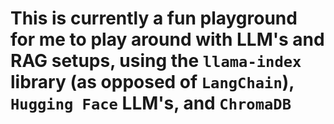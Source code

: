 # This is currently a fun playground for me to play around with LLM's and RAG setups, using the `llama-index` library (as opposed of `LangChain`), `Hugging Face` LLM's, and `ChromaDB`
